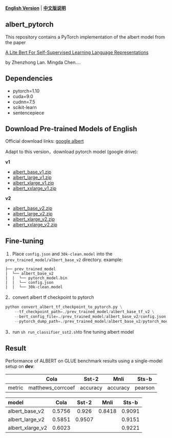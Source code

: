 [**English Version**](./README.md) | [**中文版说明**](./README_zh.md)

## albert_pytorch

This repository contains a PyTorch implementation of the albert model from the paper 

[A Lite Bert For Self-Supervised Learning Language Representations](https://arxiv.org/pdf/1909.11942.pdf)

by Zhenzhong Lan. Mingda Chen....

## Dependencies

- pytorch=1.10
- cuda=9.0
- cudnn=7.5
- scikit-learn
- sentencepiece

## Download Pre-trained Models of English

Official download links: [google albert](https://github.com/google-research/ALBERT)

Adapt to this version，download pytorch model (google drive):

**v1**

- [albert_base_v1.zip](https://drive.google.com/open?id=1dVsVd6j8rCTpqF4UwnqWuUpmkhxRkEie)
- [albert_large_v1.zip](https://drive.google.com/open?id=18dDXuIHXYWibCLlKX5_rZkFxa3VSc5j1)
- [albert_xlarge_v1.zip](https://drive.google.com/open?id=1jidZkLLFeDuQJsXVtenTvV_LU-AYprJn)
- [albert_xxlarge_v1.zip](https://drive.google.com/open?id=1PV8giuCEAR2Lxaffp0cuCjXh1tVg7Vj_)

**v2**

- [albert_base_v2.zip](https://drive.google.com/open?id=1byZQmWDgyhrLpj8oXtxBG6AA52c8IHE-)
- [albert_large_v2.zip](https://drive.google.com/open?id=1KpevOXWzR4OTviFNENm_pbKfYAcokl2V)
- [albert_xlarge_v2.zip](https://drive.google.com/open?id=1W6PxOWnQMxavfiFJsxGic06UVXbq70kq)
- [albert_xxlarge_v2.zip](https://drive.google.com/open?id=1o0EhxPqjd7yRLIwlbH_UAuSAV1dtIXBM)

## Fine-tuning

１. Place `config.json` and `30k-clean.model` into the `prev_trained_model/albert_base_v2` directory.
example:
```text
├── prev_trained_model
|  └── albert_base_v2
|  |  └── pytorch_model.bin
|  |  └── config.json
|  |  └── 30k-clean.model
```
2．convert albert tf checkpoint to pytorch
```python
python convert_albert_tf_checkpoint_to_pytorch.py \
    --tf_checkpoint_path=./prev_trained_model/albert_base_tf_v2 \
    --bert_config_file=./prev_trained_model/albert_base_v2/config.json \
    --pytorch_dump_path=./prev_trained_model/albert_base_v2/pytorch_model.bin
```

3．run `sh run_classifier_sst2.sh`to fine tuning albert model

## Result

Performance of ALBERT on GLUE benchmark results using a single-model setup on **dev**:

|  | Cola| Sst-2| Mnli| Sts-b|
| :------- | :---------: | :---------: |:---------: | :---------: |
| metric | matthews_corrcoef |accuracy |accuracy | pearson |

| model | Cola| Sst-2| Mnli| Sts-b|
| :------- | :---------: | :---------: |:---------: | :---------: |
| albert_base_v2 | 0.5756 | 0.926 | 0.8418 | 0.9091 |
| albert_large_v2 | 0.5851 |0.9507 |  |0.9151 |
| albert_xlarge_v2 | 0.6023 | |  |0.9221 |


